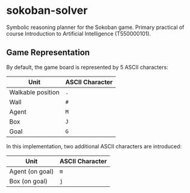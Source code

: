 # sokoban-solver
Symbolic reasoning planner for the Sokoban game. 
Primary practical of course Introduction to Artificial Intelligence (T550000101).

## Game Representation
By default, the game  board is represented by 5 ASCII characters:

| Unit               | ASCII Character | 
|--------------------|-----------------|
| Walkable position  | `.`             |
| Wall               | `#`             |
| Agent              | `M`             |
| Box                | `J`             |
| Goal               | `G`             |

In this implementation, two additional ASCII characters are introduced:

| Unit               | ASCII Character | 
|--------------------|-----------------|
| Agent (on goal)    | `m`             |
| Box (on goal)      | `j`             |
